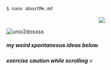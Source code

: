 ```sh
$ nano aboutMe.md
```

<p align="center">
  <img src="https://github.com/unix2dossss/unix2dossss/assets/60042992/c09eb9b1-c4dd-406a-a95d-f0e929626fb2"/>
</p>

<p align="left"> <img src="https://komarev.com/ghpvc/?username=unix2dossss&label=Profile%20views&color=0e75b6&style=flat" alt="unix2dossss" /> </p>


<!-- <p><img align="left" src="https://github-readme-stats.vercel.app/api/top-langs?username=unix2dossss&show_icons=true&locale=en&layout=compact" alt="unix2dossss" /></p>

<p>&nbsp;<img align="center" src="https://github-readme-stats.vercel.app/api?username=unix2dossss&show_icons=true&locale=en" alt="unix2dossss" /></p>

<p><img align="center" src="https://github-readme-streak-stats.herokuapp.com/?user=unix2dossss&" alt="unix2dossss" /></p> -->

##### my weird spontaneous ideas below.
###### **exercise caution while scrolling** v



